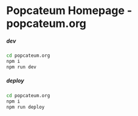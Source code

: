 # Popcateum Homepage - popcateum.org

##### dev
```sh
cd popcateum.org
npm i
npm run dev
```

##### deploy
```sh
cd popcateum.org
npm i
npm run deploy
```